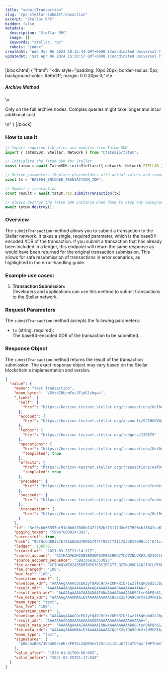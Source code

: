 ```yaml
---
title: "submitTransaction"
slug: "rpc-stellar-submittransaction"
excerpt: "Stellar RPC"
hidden: false
metadata: 
  description: "Stellar RPC"
  image: []
  keywords: "stellar, rpc"
  robots: "index"
createdAt: "Wed Mar 06 2024 10:35:44 GMT+0000 (Coordinated Universal Time)"
updatedAt: "Sat Apr 06 2024 15:30:57 GMT+0000 (Coordinated Universal Time)"
---
```

[block:html]
{
  "html": "<div style=\"padding: 10px 20px; border-radius: 5px; background-color: #e6e2ff; margin: 0 0 30px 0;\">\n  <h5>Archive Method</h5>\n  <p>Only on the full archive nodes. Complex queries might take longer and incur additional cost</p>\n</div>"
}
[/block]


### How to use it

```typescript
// Import required libraries and modules from Tatum SDK
import { TatumSDK, Stellar, Network } from "@tatumio/tatum";

// Initialize the Tatum SDK for Stellar
const tatum = await TatumSDK.init<Stellar>({ network: Network.STELLAR });

// Define parameters (Replace placeholders with actual values and remove redundant)
const tx = "BASE64_ENCODED_TRANSACTION_XDR";

// Submit a transaction
const result = await tatum.rpc.submitTransaction(tx);

// Always destroy the Tatum SDK instance when done to stop any background processes
await tatum.destroy();
```

### Overview

The `submitTransaction` method allows you to submit a transaction to the Stellar network. It takes a single, required parameter, which is the base64-encoded XDR of the transaction. If you submit a transaction that has already been included in a ledger, this endpoint will return the same response as would have been returned for the original transaction submission. This allows for safe resubmission of transactions in error scenarios, as highlighted in the error-handling guide.

### Example use cases:

1. **Transaction Submission:**  
   Developers and applications can use this method to submit transactions to the Stellar network.

### Request Parameters

The `submitTransaction` method accepts the following parameters:

- `tx` (string, required):  
  The base64-encoded XDR of the transaction to be submitted.

### Response Object

The `submitTransaction` method returns the result of the transaction submission. The exact response object may vary based on the Stellar blockchain's implementation and version.

```json
{
  "value": {
    "memo": "Test Transaction",
    "memo_bytes": "VGVzdCBUcmFuc2FjdGlvbg==",
    "_links": {
      "self": {
        "href": "https://horizon-testnet.stellar.org/transactions/8ef0c6d60357bf91b0b0d7800b747ff02bf73117d3e017690cbff641ca67f124"
      },
      "account": {
        "href": "https://horizon-testnet.stellar.org/accounts/GCIHAQVWZH2AB5BB5NP63FBSIREG77LQZZNUVKD2LN2IOCLOT6N72MJN"
      },
      "ledger": {
        "href": "https://horizon-testnet.stellar.org/ledgers/139575"
      },
      "operations": {
        "href": "https://horizon-testnet.stellar.org/transactions/8ef0c6d60357bf91b0b0d7800b747ff02bf73117d3e017690cbff641ca67f124/operations{?cursor,limit,order}",
        "templated": true
      },
      "effects": {
        "href": "https://horizon-testnet.stellar.org/transactions/8ef0c6d60357bf91b0b0d7800b747ff02bf73117d3e017690cbff641ca67f124/effects{?cursor,limit,order}",
        "templated": true
      },
      "precedes": {
        "href": "https://horizon-testnet.stellar.org/transactions?order=asc&cursor=599470060347392"
      },
      "succeeds": {
        "href": "https://horizon-testnet.stellar.org/transactions?order=desc&cursor=599470060347392"
      },
      "transaction": {
        "href": "https://horizon-testnet.stellar.org/transactions/8ef0c6d60357bf91b0b0d7800b747ff02bf73117d3e017690cbff641ca67f124"
      }
    },
    "id": "8ef0c6d60357bf91b0b0d7800b747ff02bf73117d3e017690cbff641ca67f124",
    "paging_token": "599470060347392",
    "successful": true,
    "hash": "8ef0c6d60357bf91b0b0d7800b747ff02bf73117d3e017690cbff641ca67f124",
    "ledger": 139575,
    "created_at": "2021-03-25T21:14:11Z",
    "source_account": "GCIHAQVWZH2AB5BB5NP63FBSIREG77LQZZNUVKD2LN2IOCLOT6N72MJN",
    "source_account_sequence": "599336916353025",
    "fee_account": "GCIHAQVWZH2AB5BB5NP63FBSIREG77LQZZNUVKD2LN2IOCLOT6N72MJN",
    "fee_charged": "100",
    "max_fee": "100",
    "operation_count": 1,
    "envelope_xdr": "AAAAAgAAAACQcEK2yfQA9CHrX+2UMkRIb/1wzltKqHpbdIcJbp+b/QAAAGQAAiEYAAAAAQAAAAEAAAAAAAAAAAAAAABgXP3QAAAAAQAAABBUZXN0IFRyYW5zYWN0aW9uAAAAAQAAAAAAAAABAAAAAJBwQrbJ9AD0Ietf7ZQyREhv/XDOW0qoelt0hwlun5v9AAAAAAAAAAAF9eEAAAAAAAAAAAFun5v9AAAAQKdJnG8QRiv9xGp1Oq7ACv/xR2BnNqjfUHrGNua7m4tWbrun3+GmAj6ca3xz+4ZppWRTbvTUcCxvpbHERZ85QgY=",
    "result_xdr": "AAAAAAAAAGQAAAAAAAAAAQAAAAAAAAABAAAAAAAAAAA=",
    "result_meta_xdr": "AAAAAgAAAAIAAAADAAIhNwAAAAAAAAAAkHBCtsn0APQh61/tlDJESG/9cM5bSqh6W3SHCW6fm/0AAAAXSHbnnAACIRgAAAAAAAAAAAAAAAAAAAAAAAAAAAEAAAAAAAAAAAAAAAAAAAAAAAABAAIhNwAAAAAAAAAAkHBCtsn0APQh61/tlDJESG/9cM5bSqh6W3SHCW6fm/0AAAAXSHbnnAACIRgAAAABAAAAAAAAAAAAAAAAAAAAAAEAAAAAAAAAAAAAAAAAAAAAAAABAAAAAAAAAAA=",
    "fee_meta_xdr": "AAAAAgAAAAMAAiEYAAAAAAAAAACQcEK2yfQA9CHrX+2UMkRIb/1wzltKqHpbdIcJbp+b/QAAABdIdugAAAIhGAAAAAAAAAAAAAAAAAAAAAAAAAAAAQAAAAAAAAAAAAAAAAAAAAAAAAEAAiE3AAAAAAAAAACQcEK2yfQA9CHrX+2UMkRIb/1wzltKqHpbdIcJbp+b/QAAABdIduecAAIhGAAAAAAAAAAAAAAAAAAAAAAAAAAAAQAAAAAAAAAAAAAAAAAAAA==",
    "memo_type": "text",
    "max_fee": "100",
    "operation_count": 1,
    "envelope_xdr": "AAAAAgAAAACQcEK2yfQA9CHrX+2UMkRIb/1wzltKqHpbdIcJbp+b/QAAAGQAAiEYAAAAAQAAAAEAAAAAAAAAAAAAAABgXP3QAAAAAQAAABBUZXN0IFRyYW5zYWN0aW9uAAAAAQAAAAAAAAABAAAAAJBwQrbJ9AD0Ietf7ZQyREhv/XDOW0qoelt0hwlun5v9AAAAAAAAAAAF9eEAAAAAAAAAAAFun5v9AAAAQKdJnG8QRiv9xGp1Oq7ACv/xR2BnNqjfUHrGNua7m4tWbrun3+GmAj6ca3xz+4ZppWRTbvTUcCxvpbHERZ85QgY=",
    "result_xdr": "AAAAAAAAAGQAAAAAAAAAAQAAAAAAAAABAAAAAAAAAAA=",
    "result_meta_xdr": "AAAAAgAAAAIAAAADAAIhNwAAAAAAAAAAkHBCtsn0APQh61/tlDJESG/9cM5bSqh6W3SHCW6fm/0AAAAXSHbnnAACIRgAAAAAAAAAAAAAAAAAAAAAAAAAAAEAAAAAAAAAAAAAAAAAAAAAAAABAAIhNwAAAAAAAAAAkHBCtsn0APQh61/tlDJESG/9cM5bSqh6W3SHCW6fm/0AAAAXSHbnnAACIRgAAAABAAAAAAAAAAAAAAAAAAAAAAEAAAAAAAAAAAAAAAAAAAAAAAABAAAAAAAAAAA=",
    "fee_meta_xdr": "AAAAAgAAAAMAAiEYAAAAAAAAAACQcEK2yfQA9CHrX+2UMkRIb/1wzltKqHpbdIcJbp+b/QAAABdIdugAAAIhGAAAAAAAAAAAAAAAAAAAAAAAAAAAAQAAAAAAAAAAAAAAAAAAAAAAAAEAAiE3AAAAAAAAAACQcEK2yfQA9CHrX+2UMkRIb/1wzltKqHpbdIcJbp+b/QAAABdIduecAAIhGAAAAAAAAAAAAAAAAAAAAAAAAAAAAQAAAAAAAAAAAAAAAAAAAA==",
    "memo_type": "text",
    "signatures": [
      "p0mcbxBGK/3EanU6rsAK//FHYGc2qN9QesY25rubi1Zuu6ff4aYCPpxrfHP7hmmlZFNu9NRwLG+lscRFnzlCBg=="
    ],
    "valid_after": "1970-01-01T00:00:00Z",
    "valid_before": "2021-03-25T21:17:04Z"
  }
}
```
